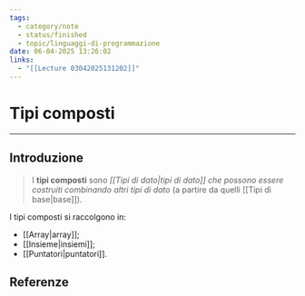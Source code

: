 ```yaml
---
tags:
  - category/note
  - status/finished
  - topic/linguaggi-di-programmazione
date: 06-04-2025 13:26:02
links:
  - "[[Lecture 03042025131202]]"
---
```

# Tipi composti
---
## Introduzione
> I **tipi composti** sono _[[Tipi di dato|tipi di dato]] che possono essere costruiti combinando altri tipi di dato_ (a partire da quelli [[Tipi di base|base]]).

I tipi composti si raccolgono in:
- [[Array|array]];
- [[Insieme|insiemi]];
- [[Puntatori|puntatori]].

## Referenze